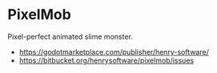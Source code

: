 # PixelMob

Pixel-perfect animated slime monster.

- <https://godotmarketplace.com/publisher/henry-software/>
- <https://bitbucket.org/henrysoftware/pixelmob/issues>
